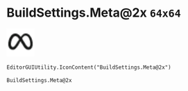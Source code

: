 # BuildSettings.Meta@2x `64x64`
<img src="/img/BuildSettings.Meta.png" width=64 height=64>

``` CSharp
EditorGUIUtility.IconContent("BuildSettings.Meta@2x")
```
```
BuildSettings.Meta@2x
```
